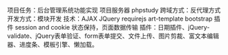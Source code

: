 项目任务：后台管理系统功能实现
项目服务器 phpstudy 
跨域方式：反代理方式
开发方式：模块开发
技术：AJAX  JQuery requirejs art-template bootstrap 插件
session and cookie 状态保持，页面数据传输
插件：日期插件、jQuery-validate、jQuery表单验证、form表单提交、文件上传、图片剪裁、富文本编辑器、进度条、模板引擎、懒加载。


